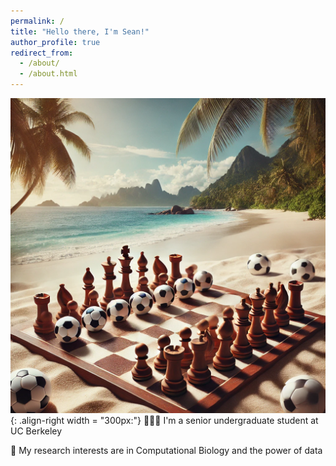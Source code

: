 ```yaml
---
permalink: /
title: "Hello there, I'm Sean!"
author_profile: true
redirect_from: 
  - /about/
  - /about.html
---
```


![Illustration of generated soccer ball on a chess board](/images/chess.webp){: .align-right width = "300px:"}
🧑🏻‍💻 I'm a senior undergraduate student at UC Berkeley

🔬 My research interests are in Computational Biology and the power of data 
